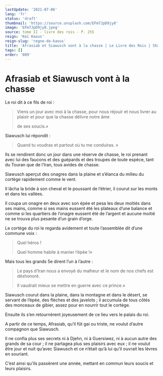 ```yaml
---
lastUpdate: '2021-07-06'
lang: 'fr'
status: 'draft'
thumbnail: 'https://source.unsplash.com/EFm7JpD9jy8'
image: 'EFm7JpD9jy8.jpeg'
source: tome II - livre des rois - P. 255
reign: 'Keï Kaous'
reign-slug: 'regne-de-kaous'
title: 'Afrasiab et Siawusch vont à la chasse | Le Livre des Rois | Shâhnâmeh'
tags: []
order: '089'
---
```


# Afrasiab et Siawusch vont à la chasse

Le roi dit à ce fils de roi :

> Viens un jour avec moi à la chasse, pour nous réjouir et nous livrer au plaisir et pour que la chasse délivre notre âme
>
> de ses soucis.»

Siawusch lui répondit :

> Quand tu voudras et partout où tu me conduiras. »

Ils se rendirent donc un jour dans une réserve de chasse, le roi prenant avec lui des faucons et des guépards et des troupes de toute espèce, tant du Touran que de l’Iran, tous avides de chasse.

Siawusch aperçut des onagres dans la plaine et s’élanca du milieu du cortège rapidement comme le vent.

Il lâcha la bride à son cheval et le poussant de l’étrier, il courut sur les monts et dans les vallées.

Il coupa un onagre en deux avec son épée et pesa les deux moitiés dans ses mains, comme si ses mains eussent été les plateaux d’une balance et comme si les quartiers de l’onagre eussent été de l’argent et aucune moitié ne se trouva plus pesante d’un grain d’orge.

Le cortège du roi le regarda avidement et toute l’assemblée dit d’une commune voix :

> Quel héros !
>
> Quel homme habile à manier l’épée !»

Mais tous les grands 5e dirent l’un à l’autre :

> Le pays d’Iran nous a envoyé du malheur et le nom de nos chefs est déshonoré.
>
> Il vaudrait mieux se mettre en guerre avec ce prince.»

Siawusch courut dans la plaine, dans la montagne et dans le désert, se servant de l’épée, des flèches et des javelots ; il accumula de tous côtés des monceaux de gibier, assez pour en nourrir tout le cortège.

Ensuite ils s’en retournèrent joyeusement de ce lieu vers le palais du roi.

A partir de ce temps, Afrasiab, qu’il fût gai ou triste, ne voulut d’autre compagnon que Siawusch.

Il ne confia plus ses secrets ni à Djehn, ni à Guersiwez, ni à aucun autre des grands de sa cour ; il ne partagea plus ses plaisirs avec eux ; il ne voulut être jour et nuit qu’avec Siawusch et ce n’était qu’à lui qu’il ouvrait les lèvres en souriant.

C’est ainsi qu’ils passèrent une année, mettant en commun leurs soucis et leurs plaisirs.

